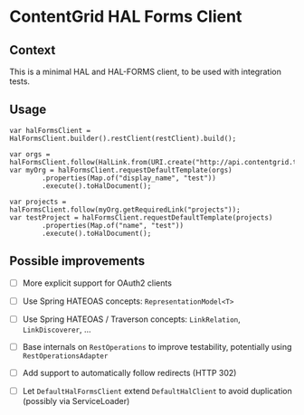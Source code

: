# ContentGrid HAL Forms Client

## Context

This is a minimal HAL and HAL-FORMS client, to be used with integration tests. 

## Usage

```
var halFormsClient = HalFormsClient.builder().restClient(restClient).build();

var orgs = halFormsClient.follow(HalLink.from(URI.create("http://api.contentgrid.test/orgs")));
var myOrg = halFormsClient.requestDefaultTemplate(orgs)
        .properties(Map.of("display_name", "test"))
        .execute().toHalDocument();

var projects = halFormsClient.follow(myOrg.getRequiredLink("projects"));
var testProject = halFormsClient.requestDefaultTemplate(projects)
        .properties(Map.of("name", "test"))
        .execute().toHalDocument();

```

## Possible improvements

* [ ] More explicit support for OAuth2 clients
* [ ] Use Spring HATEOAS concepts: `RepresentationModel<T>`
* [ ] Use Spring HATEOAS / Traverson concepts: `LinkRelation`, `LinkDiscoverer`, ...
* [ ] Base internals on `RestOperations` to improve testability, potentially using `RestOperationsAdapter`
* [ ] Add support to automatically follow redirects (HTTP 302)
* [ ] Let `DefaultHalFormsClient` extend `DefaultHalClient` to avoid duplication (possibly via ServiceLoader)

